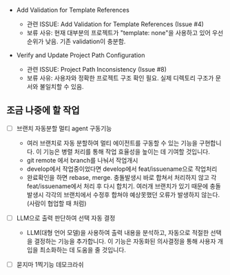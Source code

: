 - Add Validation for Template References
  - 관련 ISSUE: Add Validation for Template References (Issue #4)
  - 보류 사유: 현재 대부분의 프로젝트가 "template: none"을 사용하고 있어 우선순위가 낮음. 기존 validation이 충분함.

- Verify and Update Project Path Configuration
  - 관련 ISSUE: Project Path Inconsistency (Issue #8)
  - 보류 사유: 사용자와 정확한 프로젝트 구조 확인 필요. 실제 디렉토리 구조가 문서와 불일치할 수 있음.

## 조금 나중에 할 작업

- [ ] 브랜치 자동분할 멀티 agent 구동기능
  - 여러 브랜치로 자동 분할하여 멀티 에이전트를 구동할 수 있는 기능을 구현합니다. 이 기능은 병렬 처리를 통해 작업 효율성을 높이는 데 기여할 것입니다.
  - git remote 에서 branch를 나눠서 작업개시
  - develop에서 작업중이었다면 develop에서 feat/issuename으로 작업처리
  - 완료확인을 하면 rebase, merge. 충돌발생시 바로 합쳐서 처리하지 않고 각 feat/issuename에서 처리 후 다시 합치기. 여러개 브랜치가 있기 때문에 충돌발생시 각각의 브랜치에서 수정후 합쳐야 예상못했던 오류가 발생하지 않는다.(사람이 협업할 때 처럼)

- [ ] LLM으로 출력 판단하여 선택 자동 결정
  - LLM(대형 언어 모델)을 사용하여 출력 내용을 분석하고, 자동으로 적절한 선택을 결정하는 기능을 추가합니다. 이 기능은 자동화된 의사결정을 통해 사용자 개입을 최소화하는 데 도움을 줄 것입니다.

- [ ] 묻지마 1찍기능 데모크라쉬
